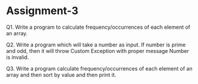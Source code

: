 # Assignment-3

Q1. Write a program to calculate frequency/occurrences of each element of an array.

Q2. Write a program which will take a number as input. If number is prime and odd, then it will throw Custom Exception with proper message Number is invalid.

Q3. Write a program calculate frequency/occurrences of each element of an array and then sort by value and then print it.
